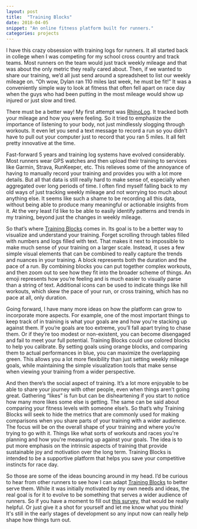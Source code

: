 ```yaml
---
layout: post
title:  "Training Blocks"
date: 2018-04-05
snippet: "An online fitness platform built for runners."
categories: projects
---
```


I have this crazy obsession with training logs for runners. It all started
back in college when I was competing for my school cross country and track
teams. Most runners on the team would just track weekly mileage and that was
about the only metric they really cared about. Then, if we wanted to share
our training, we’d all just send around a spreadsheet to list our weekly
mileage on. “Oh wow, Dylan ran 110 miles last week, he must be fit!” It was a
conveniently simple way to look at fitness that often fell apart on race day
when the guys who had been putting in the most mileage would show up injured
or just slow and tired.

There must be a better way! My first attempt was
[RhinoLog](http://rhino-log.herokuapp.com/). It tracked both your mileage and
how you were feeling. So it tried to emphasize the importance of listening to
your body, not just mindlessly slogging through workouts. It even let you
send a text message to record a run so you didn’t have to pull out your
computer just to record that you ran 5 miles. It all felt pretty innovative at the
time.

Fast-forward 5 years and training log systems have evolved considerably. Most
runners wear GPS watches and then upload their training to services like
Garmin, Strava, RunKeeper, etc. This relieves some of the annoyance of having
to manually record your training and provides you with a lot more details.
But all that data is still really hard to make sense of, especially when
aggregated over long periods of time. I often find myself falling back to my
old ways of just tracking weekly mileage and not worrying too much about
anything else. It seems like such a shame to be recording all this data,
without being able to produce many meaningful or actionable insights from
it. At the very least I’d like to be able to easily identify patterns and
trends in my training, beyond just the changes in weekly mileage.

So that’s where [Training Blocks](http://trainingblocks.co/) comes in. Its
goal is to be a better way to visualize and understand your training. Forget
scrolling through tables filled with numbers and logs filled with text. That
makes it next to impossible to make much sense of your training on a larger
scale. Instead, it uses a few simple visual elements that can be combined to
really capture the trends and nuances in your training. A block represents
both the duration and the pace of a run. By combining blocks you can put
together complex workouts, and then zoom out to see how they fit into the
broader scheme of things. An emoji represents how you’re feeling and is much
easier to visually parse than a string of text. Additional icons can be used
to indicate things like hill workouts, which skew the pace of your run, or
cross training, which has no pace at all, only duration.

Going forward, I have many more ideas on how the platform can grow to
incorporate more aspects. For example, one of the most important
things to keep track of in training is what your goals are and how you're
stacking up against them. If you’re goals are too extreme, you’ll fall apart
trying to chase them. Or if they’re too modest or non-existent, you can
become disengaged and fail to meet your full potential. Training Blocks
could use colored blocks to help you calibrate. By setting goals using orange
blocks, and comparing them to actual performances in blue, you can maximize
the overlapping green. This allows you a lot more flexibility than just
setting weekly mileage goals, while maintaining the simple visualization
tools that make sense when viewing your training from a wider perspective.

And then there’s the social aspect of training. It’s a lot more enjoyable to
be able to share your journey with other people, even when things aren’t
going great. Gathering “likes” is fun but can be disheartening if you start
to notice how many more likes some else is getting. The same can be said
about comparing your fitness levels with someone else’s. So that’s why
Training Blocks will seek to hide the metrics that are commonly used for
making comparisons when you share parts of your training with a wider
audience. The focus will be on the overall shape of your training and where
you’re trying to go with it. Things like what sorts of workouts and races
you're planning and how you're measuring up against your goals. The idea is to
put more emphasis on the intrinsic aspects of training that provide
sustainable joy and motivation over the long term. Training Blocks is
intended to be a supportive platform that helps you save your
competitive instincts for race day.

So those are some of the ideas bouncing around in my head. I’d be curious to
hear from other runners to see how I can adapt [Training
Blocks](http://trainingblocks.co/) to better serve them. While it
was initially motivated by my own needs and ideas, the real goal is
for it to evolve to be something that serves a wider audience of runners. So if
you have a moment to fill out [this
survey](https://goo.gl/forms/nPLB2NZNfGoUXZvS2), that would be really
helpful. Or just give it a shot for yourself and let me know what you think!
It's still in the early stages of development so any input now can really
help shape how things turn out.